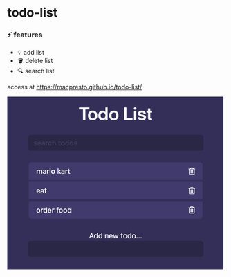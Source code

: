 # todo-list

### ⚡️ features
- 💡 add list
- 🪣 delete list
- 🔍 search list


access at https://macpresto.github.io/todo-list/

<img src="https://github.com/Macpresto/todo-list/blob/main/Screenshot%202023-02-14%20at%2011.51.53%20AM.png" width="500" height="400">

